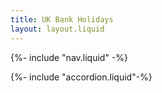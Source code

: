 ```yaml
---
title: UK Bank Holidays
layout: layout.liquid
---
```


{%- include "nav.liquid" -%}

{%- include "accordion.liquid"-%}

<script>
  async function getCountry() {
    const response = await fetch('/dynamic-display');
    if (!respose.ok) 
    {
        console.log(`request failed with status: ${response.status}:${response.statusText}`)
        return 'ENG'
    }
    //converts the data to JSON once fetched
    try {
      const data = await response.json();
      return data.regionCode
    }catch(e) {
        console.log(`failed to parse response: ${e}`)
        return 'ENG'
    }
  }
  //waits for the DOM to fully load before executing the script
  document.addEventListener('DOMContentLoaded', async () => {
    const country = await getCountry();
    //maps the correct ISO country code to the corresponding accordion id (England & Wales share)
    const sections = {
      'ENG': 'englandAndWales',  
      'WLS': 'englandAndWales',  
      'SCT': 'scotland',  
      'NIR': 'northernIreland', 
    };
    // Collects the collapse id based on the user's country, or defaults to 'englandAndWales' if country not found
    const sectionId = sections[country] || 'englandAndWales'; 
    // Selects which accordion section should be shown
    const sectionToShow = document.getElementById(sectionId);
    // If the section exists in the DOM, "show" it on the webpage
    if (sectionToShow) {
      const collapse = sectionToShow.querySelector('.accordion-collapse');
      if (collapse) {
        collapse.classList.add('show');      
      }
    }
  });
</script>
